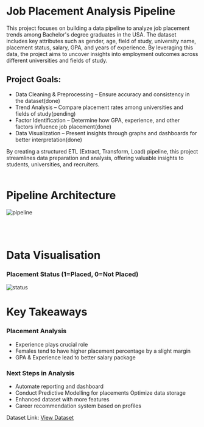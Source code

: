 # Job Placement Analysis Pipeline
This project focuses on building a data pipeline to analyze job placement trends among Bachelor's degree graduates in the USA. The dataset includes key attributes such as gender, age, field of study, university name, placement status, salary, GPA, and years of experience. By leveraging this data, the project aims to uncover insights into employment outcomes across different universities and fields of study.

## Project Goals:
<ul>
<li>Data Cleaning & Preprocessing – Ensure accuracy and consistency in the dataset(done)</li>
<li>Trend Analysis – Compare placement rates among universities and fields of study(pending)</li>
<li>Factor Identification – Determine how GPA, experience, and other factors influence job placement(done)</li>
<li>Data Visualization – Present insights through graphs and dashboards for better interpretation(done)</li>
</ul>

By creating a structured ETL (Extract, Transform, Load) pipeline, this project streamlines data preparation and analysis, offering valuable insights to students, universities, and recruiters. <br><br>

# Pipeline Architecture
![pipeline](https://github.com/user-attachments/assets/89be90bd-0bb5-41f2-bb76-7ef382f5ee7c)

<br><br>
# Data Visualisation

### Placement Status (1=Placed, 0=Not Placed)
![status](https://github.com/user-attachments/assets/d56f7e21-7247-45e6-937a-a82eafb32158)

# Key Takeaways

### Placement Analysis
<ul>
<li>Experience plays crucial role</li>
<li>Females tend to have higher placement percentage by a slight margin</li>
<li>GPA & Experience lead to better salary package</li>
</ul>

### Next Steps in Analysis

<ul>
<li>Automate reporting and dashboard</li>
<li>Conduct Predictive Modelling for placements Optimize data storage</li>
<li>Enhanced dataset with more features</li>
<li>Career recommendation system based on profiles</li>
</ul>

Dataset Link: <a href="https://www.kaggle.com/datasets/mahad049/job-placement-dataset"> View Dataset </a>
